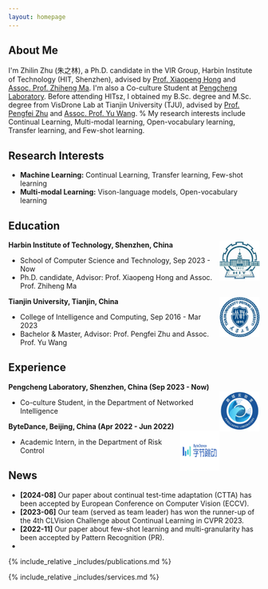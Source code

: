 ```yaml
---
layout: homepage
---
```


## About Me

I'm Zhilin Zhu (朱之林), a Ph.D. candidate in the VIR Group, Harbin Institute of Technology (HIT, Shenzhen), advised by [Prof. Xiaopeng Hong](https://homepage.hit.edu.cn/hongxiaopeng) and [Assoc. Prof. Zhiheng Ma](https://scholar.google.com/citations?user=y6ijVukAAAAJ&hl=en). I'm also a Co-culture Student at [Pengcheng Laboratory](https://www.pcl.ac.cn/). Before attending HITsz, I obtained my B.Sc. degree and M.Sc. degree from VisDrone Lab at Tianjin University (TJU), advised by [Prof. Pengfei Zhu](http://aiskyeye.com/) and [Assoc. Prof. Yu Wang](https://wangyutju.github.io/). 
% My research interests include Continual Learning, Multi-modal learning, Open-vocabulary learning, Transfer learning, and Few-shot learning.

## Research Interests

- **Machine Learning:** Continual Learning, Transfer learning, Few-shot learning
- **Multi-modal Learning:** Vison-language models, Open-vocabulary learning

## Education

<div align="left">
        <strong> Harbin Institute of Technology, Shenzhen, China</strong>
          <a target="_blank" rel="external">
            <img border="0" src="assets/img/hit_logo.jpg" align="right" width="80" height="80">
          </a> 
        <ul>
        <li>School of Computer Science and Technology, Sep 2023 - Now </li>
        <li>
          Ph.D. candidate, Advisor: Prof. Xiaopeng Hong and Assoc. Prof. Zhiheng Ma</li>
      </ul>      
      </div>

<div align="left">
        <strong> Tianjin University, Tianjin, China</strong>
          <a target="_blank" rel="external">
            <img border="0" src="assets/img/tju_logo.jpg" align="right" width="80" height="80">
          </a> 
        <ul>
        <li>College of Intelligence and Computing, Sep 2016 - Mar 2023 </li>
        <li>
          Bachelor & Master, Advisor: Prof. Pengfei Zhu and Assoc. Prof. Yu Wang</li>
      </ul>      
      </div>

## Experience
<div align="left">
        <strong> Pengcheng Laboratory, Shenzhen, China  (Sep 2023 - Now) </strong>
          <a target="_blank" rel="external">
            <img border="0" src="assets/img/pcl_logo.jpg" align="right" width="80" height="80">
          </a> 
        <ul>
        <li>
          Co-culture Student, in the Department of Networked Intelligence </li>
      </ul>      
      </div>   

<div align="left">
        <strong> ByteDance, Beijing, China  (Apr 2022 - Jun 2022) </strong>
          <a target="_blank" rel="external">
            <img border="0" src="assets/img/bytedance_logo.jpg" align="right" width="80" height="80">
          </a> 
        <ul>
        <li>
          Academic Intern, in the Department of Risk Control  </li>
      </ul>      
      </div>
      
## News

- **[2024-08]** Our paper about continual test-time adaptation (CTTA) has been accepted by European Conference on Computer Vision (ECCV).
- **[2023-06]** Our team (served as team leader) has won the runner-up of the 4th CLVision Challenge about Continual Learning in CVPR 2023.
- **[2022-11]** Our paper about few-shot learning and multi-granularity has been accepted by Pattern Recognition (PR).
- 
{% include_relative _includes/publications.md %}

{% include_relative _includes/services.md %}
